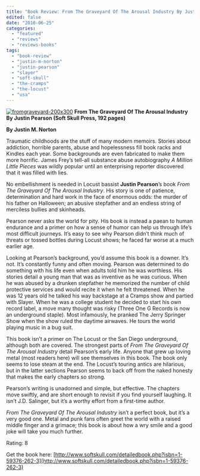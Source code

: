 ```yaml
---
title: "Book Review: From The Graveyard Of The Arousal Industry By Justin Pearson"
edited: false
date: "2010-06-25"
categories:
  - "featured"
  - "reviews"
  - "reviews-books"
tags:
  - "book-review"
  - "justin-m-norton"
  - "justin-pearson"
  - "slayer"
  - "soft-skull"
  - "the-cramps"
  - "the-locust"
  - "usa"
---
```


[![fromgraveyard-200x300](http://www.hellbound.ca/wp-content/uploads/2010/06/fromgraveyard-200x300.gif "fromgraveyard-200x300")](http://www.hellbound.ca/wp-content/uploads/2010/06/fromgraveyard-200x300.gif) **From The Graveyard Of The Arousal Industry By Justin Pearson (Soft Skull Press, 192 pages)**

**By Justin M. Norton**

Traumatic childhoods are the stuff of many modern memoirs. Stories about addiction, horrible parents, abuse and hopelessness fill book racks and Kindles each year. Some backgrounds are even fabricated to make them more horrific. James Frey’s tell-all substance abuse autobiography _A Million Little Pieces_ was wildly popular until an enterprising reporter discovered that it was filled with lies.

No embellishment is needed in Locust bassist **Justin Pearson**’s book _From The Graveyard Of The Arousal Industry_. His story is one of patience, determination and hard work in the face of enormous odds: the murder of his father on Halloween; an abusive stepfather and an endless string of merciless bullies and skinheads.

Pearson never asks the world for pity. His book is instead a paean to human endurance and a primer on how a sense of humor can help us through life’s most difficult journeys. It’s easy to see why Pearson didn’t think much of threats or tossed bottles during Locust shows; he faced far worse at a much earlier age.

Looking at Pearson’s background, you’d assume this book is a downer. It’s not. It’s constantly funny and often moving. Pearson was determined to do something with his life even when adults told him he was worthless. His stories detail a young man that was as inventive as he was curious. When he was abused by a drunken stepfather he memorized the number of child protective services and would recite it when he felt threatened. When he was 12 years old he talked his way backstage at a Cramps show and partied with Slayer. When he was a college student he decided to start his own record label, a move many thought was risky (Three One G Records is now an underground staple). Most infamously, he pranked The Jerry Springer Show when the show ruled the daytime airwaves. He tours the world playing music in a bug suit.

This book isn’t a primer on The Locust or the San Diego underground, although both are covered. The strongest parts of _From The Graveyard Of The Arousal Industry_ detail Pearson’s early life. Anyone that grew up loving metal (most readers here) will see themselves in this book. The book only seems to lose steam at the end. The Locust’s touring antics are hilarious, but in the latter sections Pearson seems to back off from the naked honesty that makes the early chapters so strong.

Pearson’s writing is unadorned and simple, but effective. The chapters move swiftly, and are short enough to revisit if you find yourself laughing. It isn’t J.D. Salinger, but it’s a worthy effort from a first-time author.

_From The Graveyard Of The Arousal Industry_ isn’t a perfect book, but it’s a very good one. Metal and punk fans often greet the world with a raised middle finger and a grimace; this book is about how a wry smile and a good joke will take you much further.

Rating: 8

Get the book here: [http://www.softskull.com/detailedbook.php?isbn=1-59376-262-3](http://www.softskull.com/detailedbook.php?isbn=1-59376-262-3)
